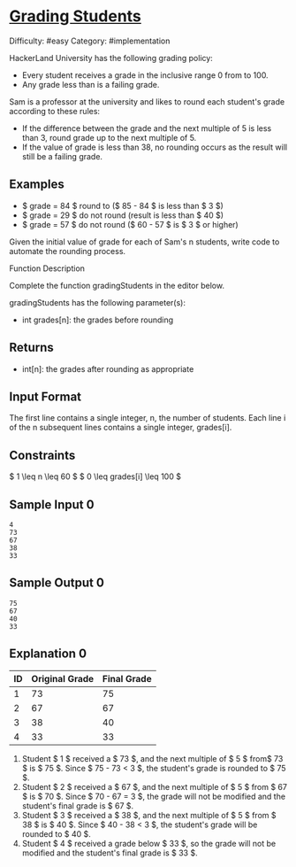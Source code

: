# [Grading Students](https://www.hackerrank.com/challenges/grading)

Difficulty: #easy
Category: #implementation

HackerLand University has the following grading policy:

- Every student receives a grade in the inclusive range 0 from to 100.
- Any grade less than is a failing grade.

Sam is a professor at the university and likes to round each student's
grade according to these rules:

- If the difference between the grade and the next multiple of 5 is less
than 3, round grade up to the next multiple of 5.
- If the value of grade is less than 38, no rounding occurs as the result
will still be a failing grade.

## Examples

- $ grade = 84 $ round to  ($ 85 - 84 $ is less than $ 3 $)
- $ grade = 29 $ do not round (result is less than $ 40 $)
- $ grade = 57 $ do not round ($ 60 - 57 $ is $ 3 $ or higher)

Given the initial value of grade for each of Sam's n students,
write code to automate the rounding process.

Function Description

Complete the function gradingStudents in the editor below.

gradingStudents has the following parameter(s):

- int grades[n]: the grades before rounding

## Returns

- int[n]: the grades after rounding as appropriate

## Input Format

The first line contains a single integer, n, the number of students.
Each line i of the n subsequent lines contains a single integer, grades[i].

## Constraints

$ 1 \leq n \leq 60 $
$ 0 \leq grades[i] \leq 100 $

## Sample Input 0

```text
4
73
67
38
33
```

## Sample Output 0

```text
75
67
40
33
```

## Explanation 0

| ID | Original Grade | Final Grade |
|----|----------------|-------------|
| 1  | 73             | 75          |
| 2  | 67             | 67          |
| 3  | 38             | 40          |
| 4  | 33             | 33          |

1. Student $ 1 $ received a $ 73 $, and the next multiple of $ 5 $ from$ 73
$ is $ 75 $.
   Since $ 75 - 73 < 3 $, the student's grade is rounded to $ 75 $.
2. Student $ 2 $ received a $ 67 $, and the next multiple of $ 5 $ from $ 67 $
is $ 70 $.
   Since $ 70 - 67 = 3 $, the grade will not be modified and the student's
   final grade is $ 67 $.
3. Student $ 3 $ received a $ 38 $, and the next multiple of $ 5 $ from $ 38 $
is $ 40 $.
   Since $ 40 - 38 < 3 $, the student's grade will be rounded to $ 40 $.
4. Student $ 4 $ received a grade below $ 33 $, so the grade will not be modified
   and the student's final grade is $ 33 $.
